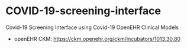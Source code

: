 # COVID-19-screening-interface
Covid-19 Screening Interface using Covid-19 OpenEHR Clinical Models

- openEHR CKM: https://ckm.openehr.org/ckm/incubators/1013.30.80

